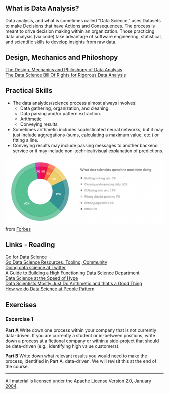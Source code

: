 ## What is Data Analysis?

Data analysis, and what is sometimes called "Data Science," uses Datasets to make Decisions that have Actions and Consequences.  The process is meant to drive decision making within an organization.  Those practicing data analysis (via code) take advantage of software engineering, statistical, and scientific skills to develop insights from raw data.

## Design, Mechanics and Philoshopy

[The Design, Mechanics and Philoshopy of Data Analysis](../README.md)   
[The Data Science Bill Of Rights for Rigorous Data Analysis](http://www.pachyderm.io/dsbor.html)

## Practical Skills

* The data analytics/science process almost always involves:
    * Data gathering, organization, and cleaning.
    * Data parsing and/or pattern extraction.
    * Arithmetic
    * Conveying results.
* Sometimes arithmetic includes sophisticated neural networks, but it may just include aggregations (sums, calculating a maximum value, etc.) or fitting a line.
* Conveying results may include passing messages to another backend service or it may include non-technical/visual explanation of predictions. 

![alt tag](forbes_data_science.jpg)
from [Forbes](http://www.forbes.com/sites/gilpress/2016/03/23/data-preparation-most-time-consuming-least-enjoyable-data-science-task-survey-says)

## Links - Reading

[Go for Data Science](https://youtu.be/D5tDubyXLrQ)   
[Go Data Science Resources, Tooling, Community](https://github.com/gopherds/resources)     
[Doing data science at Twitter](https://medium.com/@rchang/my-two-year-journey-as-a-data-scientist-at-twitter-f0c13298aee6#.hdprnhlv5)  
[A Guide to Building a High Functioning Data Science Department](http://multithreaded.stitchfix.com/blog/2016/03/16/engineers-shouldnt-write-etl/)  
[Data Science at the Speed of Hype](http://www.john-foreman.com/blog/surviving-data-science-at-the-speed-of-hype)  
[Data Scientists Mostly Just Do Arithmetic and that's a Good Thing](https://m.signalvnoise.com/data-scientists-mostly-just-do-arithmetic-and-that-s-a-good-thing-c6371885f7f6#.cfa7z2m4e)   
[How we do Data Science at People Pattern](https://www.peoplepattern.com/post.html#!/how-we-do-data-science-at-people-pattern)  

## Exercises

### Excercise 1

**Part A** Write down one process within your company that is not currently data-driven.  If you are currently a student or in-between positions, write down a process at a fictional company or within a side-project that should be data-driven (e.g., identifying high value customers).

**Part B** Write down what relevant results you would need to make the process, identified in Part A, data-driven.  We will revisit this at the end of the course.
___
All material is licensed under the [Apache License Version 2.0, January 2004](http://www.apache.org/licenses/LICENSE-2.0).
